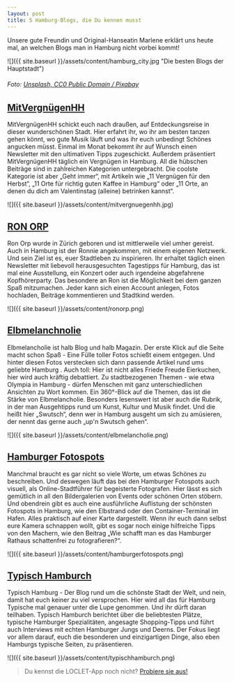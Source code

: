 ```yaml
---
layout: post
title: 5 Hamburg-Blogs, die Du kennen musst
---
```


Unsere gute Freundin und Original-Hanseatin Marlene erklärt uns heute mal, an welchen Blogs man in Hamburg nicht 
vorbei kommt!

![]({{ site.baseurl }}/assets/content/hamburg_city.jpg "Die besten Blogs der Hauptstadt")
###### Foto: [Unsplash, CC0 Public Domain / Pixabay](https://pixabay.com/en/channel-water-hamburg-city-boat-768762/) 

## [MitVergnügenHH](http://hamburg.mitvergnuegen.com/)

MitVergnügenHH schickt euch nach draußen, auf Entdeckungsreise in dieser wunderschönen Stadt. Hier erfahrt ihr, wo 
ihr am besten tanzen gehen könnt, wo gute Musik läuft und was ihr euch unbedingt Schönes angucken müsst. Einmal im 
Monat bekommt ihr auf Wunsch einen Newsletter mit den ultimativen Tipps zugeschickt. Außerdem präsentiert 
MitVergnügenHH täglich ein Vergnügen in Hamburg. All die hübschen Beiträge sind in zahlreichen Kategorien 
untergebracht. Die coolste Kategorie ist aber „Geht immer“, mit Artikeln wie „11 Vergnügen für den Herbst“, „11 Orte 
für richtig guten Kaffee in Hamburg“ oder „11 Orte, an denen du dich am Valentinstag (alleine) betrinken kannst“.

![]({{ site.baseurl }}/assets/content/mitvergnuegenhh.jpg)


## [RON ORP](http://www.ronorp.net/hamburg)

Ron Orp wurde in Zürich geboren und ist mittlerweile viel umher gereist. Auch in Hamburg ist der Ronnie angekommen, 
mit einem eigenen Netzwerk. Und sein Ziel ist es, euer Stadtleben zu inspirieren. Ihr erhaltet täglich einen 
Newsletter mit liebevoll herausgesuchten Tagestipps für Hamburg, das ist mal eine Ausstellung, ein Konzert oder auch 
irgendeine abgefahrene Kopfhörerparty. Das besondere an Ron ist die Möglichkeit bei dem ganzen Spaß mitzumachen. 
Jeder kann sich einen Account anlegen, Fotos hochladen, Beiträge kommentieren und Stadtkind werden.

![]({{ site.baseurl }}/assets/content/ronorp.png)

## [Elbmelanchnolie](http://www.elbmelancholie.de/)

Elbmelancholie ist halb Blog und halb Magazin. Der erste Klick auf die Seite macht schon Spaß - Eine Fülle toller 
Fotos schießt einem entgegen. Und hinter diesen Fotos verstecken sich dann passende Artikel rund ums geliebte Hamburg
. Auch toll: Hier ist nicht alles Friede Freude Eierkuchen, hier wird auch kräftig debattiert. Zu stadtbezogenen 
Themen - wie etwa Olympia in Hamburg - dürfen Menschen mit ganz unterschiedlichen Ansichten zu Wort kommen. Ein 
360°-Blick auf die Themen, das ist die Stärke von Elbmelancholie. Besonders lesenswert ist aber auch die Rubrik, in 
der man Ausgehtipps rund um Kunst, Kultur und Musik findet. Und die heißt hier „Swutsch“, denn wer in Hamburg 
ausgeht um sich zu amüsieren, der nennt das gerne auch „up'n Swutsch gehen“.

![]({{ site.baseurl }}/assets/content/elbmelancholie.png)


## [Hamburger Fotospots](http://www.hamburger-fotospots.de/index.html)

Manchmal braucht es gar nicht so viele Worte, um etwas Schönes zu beschreiben. Und deswegen läuft das bei den 
Hamburger Fotospots auch visuell, als Online-Stadtführer für begeisterte Fotografen. Hier lässt es sich gemütlich in
all den Bildergalerien von Events oder schönen Orten stöbern. Und obendrein gibt es auch eine ausführliche 
Auflistung der schönsten Fotospots in Hamburg, wie den Elbstrand oder den Container-Terminal im Hafen. Alles 
praktisch auf einer Karte dargestellt. Wenn ihr euch dann selbst eure Kamera schnappen wollt, gibt es sogar noch 
einige hilfreiche Tipps von den Machern, wie den Beitrag „Wie schafft man es das Hamburger Rathaus schattenfrei zu 
fotografieren?“.

![]({{ site.baseurl }}/assets/content/hamburgerfotospots.png)


## [Typisch Hamburch](http://typisch-hamburch.de/)

Typisch Hamburg - Der Blog rund um die schönste Stadt der Welt, und nein, damit hat euch keiner zu viel versprochen.
Hier wird all das für Hamburg Typische mal genauer unter die Lupe genommen. Und ihr dürft daran teilhaben. Typisch 
Hamburch berichtet über die beliebtesten Plätze, typische Hamburger Spezialitäten, angesagte Shopping-Tipps und 
führt auch Interviews mit echten Hamburger Jungs und Deerns. Der Fokus liegt vor allem darauf, euch die besonderen 
und einzigartigen Dinge, also eben Hamburgs typische Seiten, zu präsentieren.
 
![]({{ site.baseurl }}/assets/content/typischhamburch.png)


> Du kennst die LOCLET-App noch nicht? [Probiere sie aus!](https://app.adjust.com/jf8dr6?fallback=http%3A%2F%2Fapp.loclet.com)